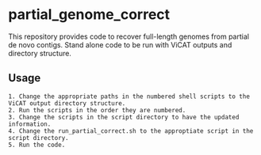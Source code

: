 # partial_genome_correct
This repository provides code to recover full-length genomes from partial de novo contigs. Stand alone code to be run with ViCAT outputs and directory structure.

## Usage

    1. Change the appropriate paths in the numbered shell scripts to the ViCAT output directory structure.
    2. Run the scripts in the order they are numbered.
    3. Change the scripts in the script directory to have the updated information.
    4. Change the run_partial_correct.sh to the approptiate script in the script directory.
    5. Run the code.
    
